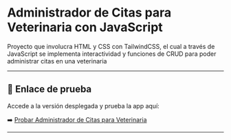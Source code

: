 # Administrador de Citas para Veterinaria con JavaScript

Proyecto que involucra HTML y CSS con TailwindCSS, el cual a través de JavaScript se implementa interactividad y funciones de CRUD para poder administrar citas en una veterinaria

---

## 🔗 Enlace de prueba

Accede a la versión desplegada y prueba la app aquí:

➡️ [Probar Administrador de Citas para Veterinaria](https://administracioncitasvet-jdeleonc.netlify.app/)

---
